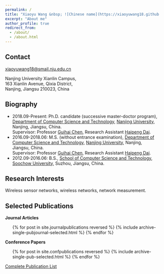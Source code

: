 ```yaml
---
permalink: /
title: "Xiaoyu Wang &nbsp; ![Chinese name](https://xiaoyuwang18.github.io/images/name.png)"
excerpt: "About me"
author_profile: true
redirect_from: 
  - /about/
  - /about.html
---
```


Contact
------
xiaoyuwang18@smail.nju.edu.cn

Nanjing University Xianlin Campus,  
163 Xianlin Avenue, Qixia District,  
Nanjing, Jiangsu 210023, China

Biography
------
- 2018.09-Present: Ph.D. candidate (successive master-doctor program), [Department of Computer Science and Technology](http://cs.nju.edu.cn/), [Nanjing University](https://www.nju.edu.cn/), Nanjing, Jiangsu, China.  
Supervisor: Professor [Guihai Chen](http://cs.nju.edu.cn/gchen), Research Assistant [Haipeng Dai](http://cs.nju.edu.cn/daihp/).
- 2016.09-2018.06: M.S. (without entrance examination), [Department of Computer Science and Technology](http://cs.nju.edu.cn/), [Nanjing University](https://www.nju.edu.cn/), Nanjing, Jiangsu, China.  
Supervisor: Professor [Guihai Chen](http://cs.nju.edu.cn/gchen), Research Assistant [Haipeng Dai](http://cs.nju.edu.cn/daihp/).
- 2012.09-2016.06: B.S., [School of Computer Science and Technology](http://scst.suda.edu.cn/), [Soochow University](http://www.suda.edu.cn/), Suzhou, Jiangsu, China.

Research Interests
------
Wireless sensor networks, wireless networks, network measurement.

Selected Publications
------
**Journal Articles**
  <ol>
  {% for post in site.journalpublications reversed %}
    {% include archive-single-pubjournal-selected.html %}
  {% endfor %}
  </ol>


**Conference Papers**
  <ol>
  {% for post in site.confpublications reversed %}
    {% include archive-single-pub-selected.html %}
  {% endfor %}
  </ol>

[Complete Publication List](https://xiaoyuwang18.github.io/publications/)
